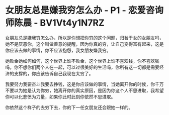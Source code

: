 # 女朋友总是嫌我穷怎么办 - P1 - 恋爱咨询师陈晨 - BV1Vt4y1N7RZ

女朋友总是嫌我穷怎么办，所以是你想把你穷的这个问题，归咎于女的女朋友吗，她不是厌恶你，这个叫做善意的提醒，因为你真的穷，让自己变得富有起来，这是你应该去做的事情，你不应该抱怨，我女朋友嫌我穷。

她败金她如何如何，这个世界上谁不败金，这个世界上谁不喜欢钱，你不喜欢钱吗，你不想你们两个人在一起，可以过很美好的生活吗，你所有这一切都是需要经济的支撑的，你应该告诉自己我现在太穷了。

我要努力我要奋斗我要去挣钱，这是你应该做的事情，当她离开你的时候，你千万不要以为她是认为你穷，她离开你的真实原因，是因为你这个人不思进取，我希望你可以化悲愤为力量，如果你此时此刻你依然不思进取。

你依然这个样子的去穷下去，你的下一任女朋友还会跟她一样的。